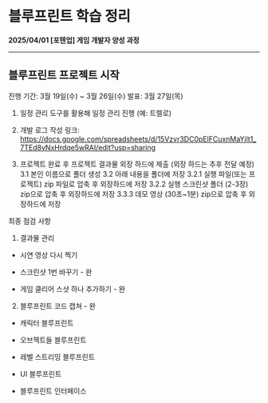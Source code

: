 # 블루프린트 학습 정리

**2025/04/01 [포텐업] 게임 개발자 양성 과정**

---

## 블루프린트 프로젝트 시작

진행 기간: 3월 19일(수) ~ 3월 26일(수)
발표: 3월 27일(목)

1. 일정 관리 도구를 활용해 일정 관리 진행 (예: 트렐로)

2. 개발 로그 작성
    링크: https://docs.google.com/spreadsheets/d/15Vzvr3DC0pElFCuxnMaYjlt1_7TEd8yNxHrdqe5wRAI/edit?usp=sharing

3. 프로젝트 완료 후 프로젝트 결과물 외장 하드에 제출 (외장 하드는 추후 전달 예정)
   3.1 본인 이름으로 폴더 생성
   3.2 아래 내용을 폴더에 저장
   3.2.1 실행 파일(또는 프로젝트) zip 파일로 압축 후 외장하드에 저장
   3.2.2 실행 스크린샷 폴더 (2-3장) zip으로 압축 후 외장하드에 저장
   3.3.3 데모 영상 (30초~1분) zip으로 압축 후 외장하드에 저장



최종 점검 사항

1. 결과물 관리

* 시연 영상 다시 찍기

* 스크린샷 1번 바꾸기 - 완

* 게임 클리어 스샷 하나 추가하기 - 완



2. 블루프린트 코드 캡쳐 - 완

* 캐릭터 블루프린트
* 오브젝트들 블루프린트
* 레벨 스트리밍 블루프린트

* UI 블루프린트
* 블루프린트 인터페이스
